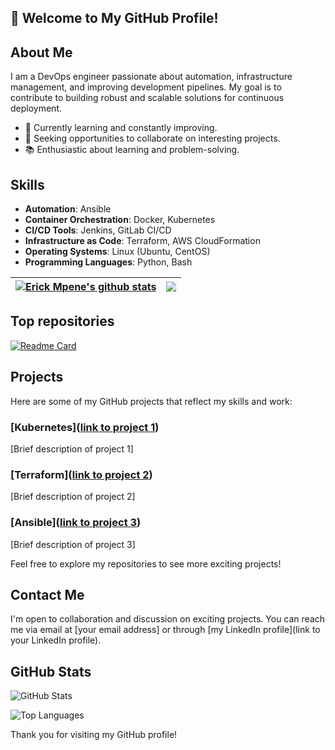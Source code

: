 ## 📕 Welcome to My GitHub Profile!

## About Me
I am a DevOps engineer passionate about automation, infrastructure management, and improving development pipelines. My goal is to contribute to building robust and scalable solutions for continuous deployment.

- 🌱 Currently learning and constantly improving.
- 💼 Seeking opportunities to collaborate on interesting projects.
- 📚 Enthusiastic about learning and problem-solving.

## Skills

- **Automation**: Ansible
- **Container Orchestration**: Docker, Kubernetes
- **CI/CD Tools**: Jenkins, GitLab CI/CD
- **Infrastructure as Code**: Terraform, AWS CloudFormation
- **Operating Systems**: Linux (Ubuntu, CentOS)
- **Programming Languages**: Python, Bash
  

| <a href="https://github.com/anuraghazra/github-readme-stats"><img align="center" src="https://github-readme-stats.vercel.app/api?username=erickmpene&theme=github_dark&hide=contribs,issues&show_icons=true&hide_border=true" alt="Erick Mpene's github stats" /></a> | <a href="https://github.com/anuraghazra/github-readme-stats"><img align="center" src="https://github-readme-stats.vercel.app/api/top-langs/?username=erickmpene&theme=github_dark&layout=compact&hide_border=true" /></a> |
| ------------- | ------------- |


## Top repositories

[![Readme Card](https://github-readme-stats.vercel.app/api/pin/?username=erickmpene&repo=Ansible&theme=github_dark)](https://github.com/erickmpene/ansible)

## Projects

Here are some of my GitHub projects that reflect my skills and work:

### [Kubernetes]([link to project 1](https://github.com/erickmpene/kubernetes))

[Brief description of project 1]

### [Terraform]([link to project 2](https://github.com/erickmpene/terraform))

[Brief description of project 2]

### [Ansible]([link to project 3](https://github.com/erickmpene/ansible))
[Brief description of project 3]

Feel free to explore my repositories to see more exciting projects!

## Contact Me

I'm open to collaboration and discussion on exciting projects. You can reach me via email at [your email address] or through [my LinkedIn profile](link to your LinkedIn profile).

## GitHub Stats

![GitHub Stats](https://github-readme-stats.vercel.app/api?username=erickmpene&show_icons=true&theme=vue-dark&hide_border=true&count_private=true)

![Top Languages](https://github-readme-stats.vercel.app/api/top-langs/?username=erickmpene&layout=compact&show_icons=true&theme=vue-dark&hide_border=true&count_private=true)

Thank you for visiting my GitHub profile!
